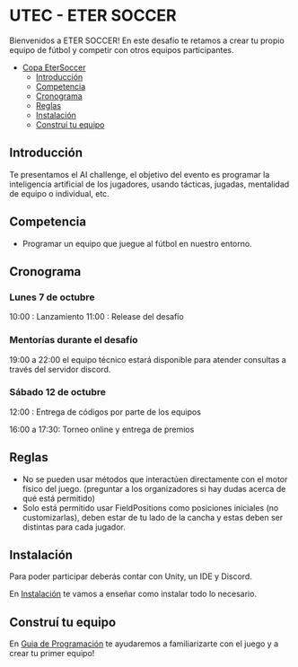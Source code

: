 # UTEC - ETER SOCCER
 
Bienvenidos a ETER SOCCER! En este desafío te retamos a crear tu propio equipo de fútbol y competir con otros equipos participantes.
 
- [Copa EterSoccer](#ai-challenge)
  - [Introducción](#introducción)
  - [Competencia](#competencia)
  - [Cronograma](#cronograma)
  - [Reglas](#reglas)
  - [Instalación](INSTALACION.md)
  - [Construí tu equipo](GUIA.md)

## Introducción
Te presentamos el AI challenge, el objetivo del evento es programar la inteligencia artificial de los jugadores, usando tácticas, jugadas, mentalidad de equipo o individual, etc.

## Competencia
- Programar un equipo que juegue al fútbol en nuestro entorno.

## Cronograma 

### Lunes 7 de octubre
10:00 : Lanzamiento
11:00 : Release del desafío

### Mentorías durante el desafío
19:00 a 22:00 el equipo técnico estará disponible para atender consultas a través del servidor discord.

### Sábado 12 de octubre
12:00 : Entrega de códigos por parte de los equipos

16:00 a 17:30: Torneo online y entrega de premios

## Reglas
- No se pueden usar métodos que interactúen directamente con el motor físico del juego. (preguntar a los organizadores si hay dudas acerca de qué está permitido)
- Solo está permitido usar FieldPositions como posiciones iniciales (no customizarlas), deben estar de tu lado de la cancha y estas deben ser distintas para cada jugador.

## Instalación
Para poder participar deberás contar con Unity, un IDE y Discord.

En [Instalación](INSTALACION.md) te vamos a enseñar como instalar todo lo necesario.

## Construí tu equipo
En [Guia de Programación](GUIA.md) te ayudaremos a familiarizarte con el juego y a crear tu primer equipo!

